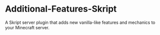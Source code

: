 # Additional-Features-Skript
A Skript server plugin that adds new vanilla-like features and mechanics to your Minecraft server.
